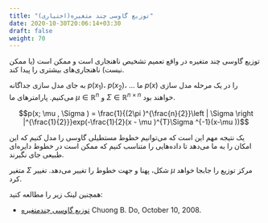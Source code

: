 ```yaml
---
title: "توزیع گاوسی چند متغیره(اختیاری)"
date: 2020-10-30T20:06:14+03:30
draft: false
weight: 70
---
```


توزیع گاوسی چند متغیره در واقع تعمیم تشخیص ناهنجاری است و ممکن است (یا ممکن نیست) ناهنجاری‌های بیشتری را پیدا کند.

به جای مدل‌ سازی جداگانه $p(x_{1})$، $p(x_{2})$، ...  ما $p(x)$ را در یک مرحله مدل سازی می‌کنیم. پارامترهای ما $\mu \in \mathbb{R}^{n}$ و $\Sigma  \in \mathbb{R}^{n \times n}$ خواهند بود.


$$p(x; \mu , \Sigma ) = \frac{1}{(2\pi )^{\frac{n}{2}}\left | \Sigma  \right |^{\frac{1}{2}}}exp(-\frac{1}{2}(x - \mu )^{T}\Sigma ^{-1}(x-\mu ))$$

یک نتیجه مهم این است که می‌توانیم خطوط مستطیلی گاوسی را مدل کنیم که این امکان را به ما می‌دهد تا داده‌هایی را متناسب کنیم که ممکن است در خطوط دایره‌ای طبیعی جای نگیرند.

متغیر $\Sigma$ شکل، پهنا و جهت خطوط را تغییر می‌دهد. تغییر $\mu$ مرکز توزیع را جابجا خواهد کرد.


همچنین لینک زیر را مطالعه کنید:
- [توزیع گاوسی چندمتغیره](http://cs229.stanford.edu/section/gaussians.pdf) Chuong B. Do, October 10, 2008.